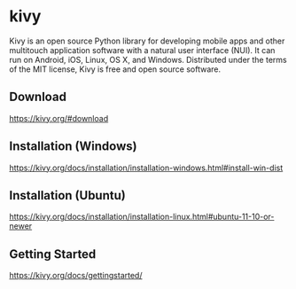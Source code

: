 # kivy
Kivy is an open source Python library for developing mobile apps and other multitouch application software with a natural user interface (NUI).
It can run on Android, iOS, Linux, OS X, and Windows.
Distributed under the terms of the MIT license, Kivy is free and open source software.

## Download
https://kivy.org/#download

## Installation (Windows)
https://kivy.org/docs/installation/installation-windows.html#install-win-dist

## Installation (Ubuntu)
https://kivy.org/docs/installation/installation-linux.html#ubuntu-11-10-or-newer

## Getting Started
https://kivy.org/docs/gettingstarted/
